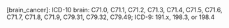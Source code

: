 [brain_cancer]: ICD-10 brain: C71.0, C71.1, C71.2, C71.3, C71.4, C71.5, C71.6,
C71.7, C71.8, C71.9, C79.31, C79.32, C79.49; ICD-9: 191.x, 198.3, or 198.4

